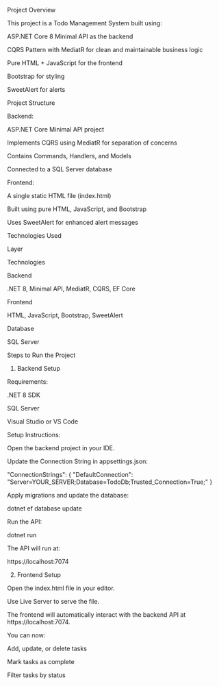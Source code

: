 Project Overview

This project is a Todo Management System built using:

ASP.NET Core 8 Minimal API as the backend

CQRS Pattern with MediatR for clean and maintainable business logic

Pure HTML + JavaScript for the frontend

Bootstrap for styling

SweetAlert for  alerts

 Project Structure

Backend:

ASP.NET Core Minimal API project

Implements CQRS using MediatR for separation of concerns

Contains Commands, Handlers, and Models

Connected to a SQL Server database

Frontend:

A single static HTML file (index.html)

Built using pure HTML, JavaScript, and Bootstrap

Uses SweetAlert for enhanced alert messages

 Technologies Used

Layer

Technologies

Backend

.NET 8, Minimal API, MediatR, CQRS, EF Core

Frontend

HTML, JavaScript, Bootstrap, SweetAlert

Database

SQL Server

 Steps to Run the Project

 1. Backend Setup

Requirements:

.NET 8 SDK

SQL Server

Visual Studio or VS Code

Setup Instructions:

Open the backend project in your IDE.

Update the Connection String in appsettings.json:

"ConnectionStrings": {
  "DefaultConnection": "Server=YOUR_SERVER;Database=TodoDb;Trusted_Connection=True;"
}

Apply migrations and update the database:

dotnet ef database update

Run the API:

dotnet run

The API will run at:

https://localhost:7074

 2. Frontend Setup

Open the index.html file in your editor.

Use Live Server to serve the file.

The frontend will automatically interact with the backend API at https://localhost:7074.

You can now:

Add, update, or delete tasks

Mark tasks as complete

Filter tasks by status